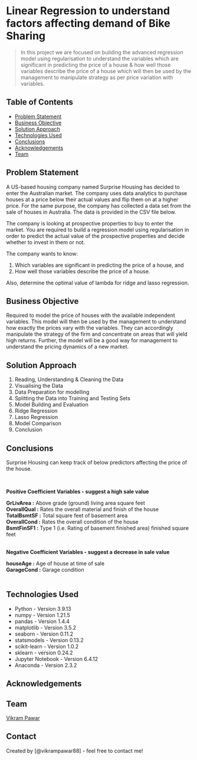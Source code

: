 # Linear Regression to understand factors affecting demand of Bike Sharing
> In this project we are focused on building the advanced regression model using regularisation to understand the variables which are significant in predicting the price of a house & how well those variables describe the price of a house which will then be used by the management to manipulate strategy as per price variation with variables.


## Table of Contents
* [Problem Statement](#problem-statement)
* [Business Objective](#business-objective)
* [Solution Approach](#analysis-approach)
* [Technologies Used](#technologies-used)
* [Conclusions](#conclusions)
* [Acknowledgements](#acknowledgements)
* [Team](#team)

<!-- You can include any other section that is pertinent to your problem -->

## Problem Statement
A US-based housing company named Surprise Housing has decided to enter the Australian market. The company uses data analytics to purchase houses at a price below their actual values and flip them on at a higher price. For the same purpose, the company has collected a data set from the sale of houses in Australia. The data is provided in the CSV file below.

The company is looking at prospective properties to buy to enter the market. You are required to build a regression model using regularisation in order to predict the actual value of the prospective properties and decide whether to invest in them or not.

The company wants to know:

1. Which variables are significant in predicting the price of a house, and
2. How well those variables describe the price of a house.

Also, determine the optimal value of lambda for ridge and lasso regression.

## Business Objective
Required to model the price of houses with the available independent variables. This model will then be used by the management to understand how exactly the prices vary with the variables. They can accordingly manipulate the strategy of the firm and concentrate on areas that will yield high returns. Further, the model will be a good way for management to understand the pricing dynamics of a new market.


## Solution Approach
1. Reading, Understanding & Cleaning the Data
2. Visualising the Data
3. Data Preparation for modelling
4. Splitting the Data into Training and Testing Sets
5. Model Building and Evaluation
6. Ridge Regression
7. Lasso Regression
8. Model Comparison
9. Conclusion

## Conclusions

Surprise Housing can keep track of below predictors affecting the price of the house.

<br/>

__Positive Coefficient Variables - suggest a high sale value__
<br/>

__GrLivArea :__ Above grade (ground) living area square feet<br/>
__OverallQual :__ Rates the overall material and finish of the house<br/>
__TotalBsmtSF :__ Total square feet of basement area<br/>
__OverallCond :__ Rates the overall condition of the house<br/>
__BsmtFinSF1 :__ Type 1 (i.e. Rating of basement finished area) finished square feet
<br/>
<br/>

__Negative Coefficient Variables - suggest a decrease in sale value__
<br/>

__houseAge :__ Age of house at time of sale<br/>
__GarageCond :__ Garage condition<br/>
<br/>

## Technologies Used
- Python - Version 3.9.13
- numpy - Version 1.21.5
- pandas - Version 1.4.4
- matplotlib - Version 3.5.2
- seaborn - Version 0.11.2
- statsmodels - Version 0.13.2
- scikit-learn - Version 1.0.2
- sklearn - version 0.24.2
- Jupyter Notebook - Version 6.4.12
- Anaconda - Version 2.3.2

## Acknowledgements

## Team
[Vikram Pawar](https://www.linkedin.com/in/vikrampawar88/)


## Contact
Created by [@vikrampawar88] - feel free to contact me!



<!-- Optional -->
<!-- ## License -->
<!-- This project is open source and available under the [... License](). -->

<!-- You don't have to include all sections - just the one's relevant to your project -->
